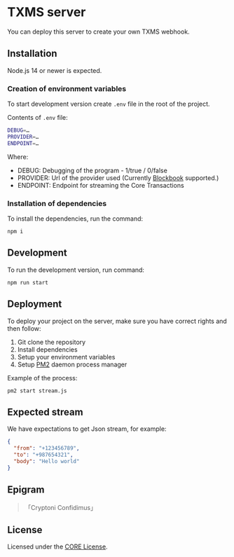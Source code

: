 # TXMS server

You can deploy this server to create your own TXMS webhook.

## Installation

Node.js 14 or newer is expected.

### Creation of environment variables

To start development version create `.env` file in the root of the project.

Contents of `.env` file:

```sh
DEBUG=…
PROVIDER=…
ENDPOINT=…
```

Where:
- DEBUG: Debugging of the program - 1/true / 0/false
- PROVIDER: Url of the provider used (Currently [Blockbook](https://github.com/cryptohub-digital/blockbook) supported.)
- ENDPOINT: Endpoint for streaming the Core Transactions

### Installation of dependencies

To install the dependencies, run the command:

`npm i`

## Development

To run the development version, run command:

`npm run start`

## Deployment

To deploy your project on the server, make sure you have correct rights and then follow:

1. Git clone the repository
1. Install dependencies
1. Setup your environment variables
1. Setup [PM2](https://pm2.keymetrics.io/) daemon process manager

Example of the process:

`pm2 start stream.js`

## Expected stream

We have expectations to get Json stream, for example:

```json
{
  "from": "+123456789",
  "to": "+987654321",
  "body": "Hello world"
}
```

## Epigram

> 「Cryptoni Confidimus」

## License

Licensed under the [CORE License](LICENSE).
